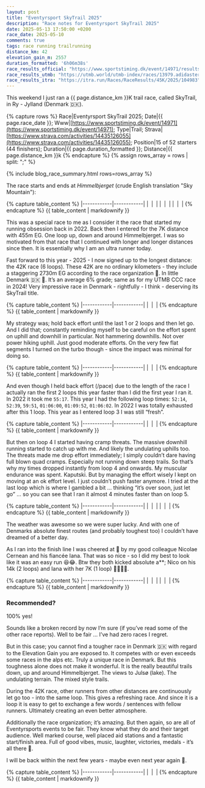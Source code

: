 ```yaml
---
layout: post
title: "Eventyrsport SkyTrail 2025"
description: "Race notes for Eventyrsport SkyTrail 2025"
date: 2025-05-13 17:50:00 +0200
race_date: 2025-05-10
comments: true
tags: race running trailrunning
distance_km: 42
elevation_gain_m: 2557
duration_formatted: '6h06m38s'
race_results_official: "https://www.sportstiming.dk/event/14971/results?round=84209"
race_results_utmb: "https://utmb.world/utmb-index/races/13979.adidasterrexskytrail42k.2025"
race_results_itra: "https://itra.run/Races/RaceResults/45K/2025/104983"
---
```


This weekend I just ran a {{ page.distance_km }}K trail race, called SkyTrail, in Ry - Jylland (Denmark 🇩🇰). 

{% capture rows %}
Race|Eventyrsport SkyTrail 2025;
Date|{{ page.race_date }};
Www|[https://www.sportstiming.dk/event/14971](https://www.sportstiming.dk/event/14971);
Type|Trail;
Strava|[https://www.strava.com/activities/14435126055](https://www.strava.com/activities/14435126055);
Position|15 of 52 starters (44 finishers);
Duration|{{ page.duration_formatted }};
Distance|{{ page.distance_km }}k
{% endcapture %}
{% assign rows_array = rows | split: ";" %}

{% include blog_race_summary.html rows=rows_array %}

The race starts and ends at _Himmelbjerget_ (crude English translation "Sky Mountain"):

{% capture table_content %}
|------------|------------|
| <img src="/img_running/2025-05-13/IMG_4849.jpg" alt="" class="w-100 pl-2 pr-2" style="max-width: 350px" /> | <img src="/img_running/2025-05-13/IMG_4845.jpg" alt="" class="w-100 pl-2 pr-2" style="max-width: 350px" /> |
| <img src="/img_running/2025-05-13/IMG_4850.jpg" alt="" class="w-100 pl-2 pr-2" style="max-width: 350px" /> | <img src="/img_running/2025-05-13/IMG_4851.jpg" alt="" class="w-100 pl-2 pr-2" style="max-width: 350px" /> |
| <img src="/img_running/2025-05-13/IMG_4847.jpg" alt="" class="w-100 pl-2 pr-2" style="max-width: 350px" /> | <img src="/img_running/2025-05-13/IMG_4846.jpg" alt="" class="w-100 pl-2 pr-2" style="max-width: 350px" /> |
{% endcapture %}
{{ table_content | markdownify }}

This was a special race to me as I consider it the race that started my running obsession back in 2022. Back then I entered for the 7K distance with 455m EG. One loop up, down and around Himmelbjerget. I was so motivated from that race that I continued with longer and longer distances since then. It is essentially why I am an ultra runner today. 

Fast forward to this year - 2025 - I now signed up to the longest distance: the 42K race (6 loops). These 42K are no ordinary kilometers - they include a staggering 2730m EG according to the race organization 🤯. In little Denmark 🇩🇰 🤯. It’s an average 6% grade; same as for my UTMB CCC race in 2024! Very impressive race in Denmark - rightfully - I think - deserving its SkyTrail title.

{% capture table_content %}
|------------|------------|
| <img src="/img_running/2025-05-13/IMG_4843.jpg" alt="" class="w-100 pl-2 pr-2" style="max-width: 350px" /> | <img src="/img_running/2025-05-13/IMG_4852.jpg" alt="" class="w-100 pl-2 pr-2" style="max-width: 350px" /> |
{% endcapture %}
{{ table_content | markdownify }}

My strategy was; hold back effort until the last 1 or 2 loops and then let go. And I did that; constantly reminding myself to be careful on the effort spent on uphill and downhill in particular. Not hammering downhills. Not over power hiking uphill. Just good moderate efforts. On the very few flat segments I turned on the turbo though - since the impact was minimal for doing so.

{% capture table_content %}
|------------|------------|
| <img src="/img_running/2025-05-13/IMG_4857.jpg" alt="" class="w-100 pl-2 pr-2" style="max-width: 350px" /> | <img src="/img_running/2025-05-13/IMG_4858.jpg" alt="" class="w-100 pl-2 pr-2" style="max-width: 350px" /> |
{% endcapture %}
{{ table_content | markdownify }}

And even though I held back effort (/pace) due to the length of the race I actually ran the first 2 loops this year faster than I did the first year I ran it. In 2022 it took me `55:17`. This year I had the following loop times: `52:14`, `52:39`, `59:51`, `01:06:00`, `01:09:52`, `01:06:02`. In 2022 I was totally exhausted after this 1 loop. This year as I entered loop 3 I was still “fresh”. 

{% capture table_content %}
|------------|------------|
| <img src="/img_running/2025-05-13/IMG_4933.jpg" alt="" class="w-100 pl-2 pr-2" style="max-width: 350px" /> | <img src="/img_running/2025-05-13/IMG_4934.jpg" alt="" class="w-100 pl-2 pr-2" style="max-width: 350px" /> |
{% endcapture %}
{{ table_content | markdownify }}

But then on loop 4 I started having cramp threats. The massive downhill running started to catch up with me. And likely the undulating uphills too. The threats made me drop effort immediately; I simply couldn’t dare having full blown quad cramps. Especially not running down steep trails. So that’s why my times dropped instantly from loop 4 and onwards. My muscular endurance was spent. Kaputski. But by managing the effort wisely I kept on moving at an ok effort level. I just couldn’t push faster anymore. I tried at the last loop which is where I gambled a bit … thinking “it’s over soon, just let go” … so you can see that I ran it almost 4 minutes faster than on loop 5.

{% capture table_content %}
|------------|------------|
| <img src="/img_running/2025-05-13/IMG_4938.jpg" alt="" class="w-100 pl-2 pr-2" style="max-width: 350px" /> | <img src="/img_running/2025-05-13/IMG_4939.jpg" alt="" class="w-100 pl-2 pr-2" style="max-width: 350px" /> |
| <img src="/img_running/2025-05-13/IMG_4940.jpg" alt="" class="w-100 pl-2 pr-2" style="max-width: 350px" /> | <img src="/img_running/2025-05-13/IMG_4941.jpg" alt="" class="w-100 pl-2 pr-2" style="max-width: 350px" /> |
{% endcapture %}
{{ table_content | markdownify }}

The weather was awesome so we were super lucky. And with one of Denmarks absolute finest routes (and probably toughest too) I couldn’t have dreamed of a better day. 

As I ran into the finish line I was cheered at 🤩 by my good colleague Nicolae Cernean and his fiancée Iana. That was so nice - so I did my best to look like it was an easy run 😆😂. Btw they both kicked absolute a**; Nico on his 14k (2 loops) and Iana with her 7K (1 loop) 👏🏻👏🏻.

{% capture table_content %}
|------------|------------|
| <img src="/img_running/2025-05-13/IMG_4936.jpg" alt="" class="w-100 pl-2 pr-2" style="max-width: 350px" /> | <img src="/img_running/2025-05-13/IMG_4937.jpg" alt="" class="w-100 pl-2 pr-2" style="max-width: 350px" /> |
| <img src="/img_running/2025-05-13/IMG_4860.jpg" alt="" class="w-100 pl-2 pr-2" style="max-width: 350px" /> | <img src="/img_running/2025-05-13/IMG_4866.jpg" alt="" class="w-100 pl-2 pr-2" style="max-width: 350px" /> |
{% endcapture %}
{{ table_content | markdownify }}

### Recommended?
100% yes!

Sounds like a broken record by now I’m sure (if you’ve read some of the other race reports). Well to be fair … I’ve had zero races I regret. 

But in this case; you cannot find a tougher race in Denmark 🇩🇰 with regard to the Elevation Gain you are exposed to. It competes with or even exceeds some races in the alps etc. Truly a unique race in Denmark. But this toughness alone does not make it wonderful. It is the really beautiful trails down, up and around Himmelbjerget. The views to Julsø (lake). The undulating terrain. The mixed style trails. 

During the 42K race, other runners from other distances are continuously let go too - into the same loop. This gives a refreshing race. And since it is a loop it is easy to get to exchange a few words / sentences with fellow runners. Ultimately creating an even better atmosphere. 

Additionally the race organization; it’s amazing. But then again, so are all of Eventyrsports events to be fair. They know what they do and their target audience. Well marked course, well placed aid stations and a fantastic start/finish area. Full of good vibes, music, laughter, victories, medals - it’s all there 🤗.

I will be back within the next few years - maybe even next year again 🤗.

{% capture table_content %}
|------------|------------|
| <img src="/img_running/2025-05-13/IMG_4855.jpg" alt="" class="w-100 pl-2 pr-2" style="max-width: 350px" /> | <img src="/img_running/2025-05-13/IMG_4861.jpg" alt="" class="w-100 pl-2 pr-2" style="max-width: 350px" /> |
{% endcapture %}
{{ table_content | markdownify }}